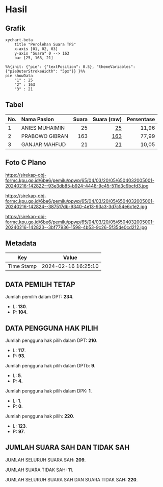 # Hasil

## Grafik

```mermaid
xychart-beta
    title "Perolehan Suara TPS"
    x-axis [01, 02, 03]
    y-axis "Suara" 0 --> 163
    bar [25, 163, 21]
```

```mermaid
%%{init: {"pie": {"textPosition": 0.5}, "themeVariables": {"pieOuterStrokeWidth": "5px"}} }%%
pie showData
    "1" : 25
    "2" : 163
    "3" : 21
```

## Tabel

| No. | Nama Paslon    | Suara | Suara (raw) | Persentase |
|:--- |:-------------- | -----:| -----------:| ----------:|
| 1   | ANIES MUHAIMIN | 25    | [25][p-1]   | 11,96      |
| 2   | PRABOWO GIBRAN | 163   | [163][p-2]  | 77,99      |
| 3   | GANJAR MAHFUD  | 21    | [21][p-3]   | 10,05      |


[p-1]: https://github.com/gigit-pemilu/pemilu-2024-65-kalimantan-utara/blob/main/pilpres/hitung-suara/sub/65-kalimantan-utara/sub/04-tana-tidung/sub/03-tana-lia/sub/2005-sambungan-selatan/sub/001-tps/sub/paslon-1.txt
[p-2]: https://github.com/gigit-pemilu/pemilu-2024-65-kalimantan-utara/blob/main/pilpres/hitung-suara/sub/65-kalimantan-utara/sub/04-tana-tidung/sub/03-tana-lia/sub/2005-sambungan-selatan/sub/001-tps/sub/paslon-2.txt
[p-3]: https://github.com/gigit-pemilu/pemilu-2024-65-kalimantan-utara/blob/main/pilpres/hitung-suara/sub/65-kalimantan-utara/sub/04-tana-tidung/sub/03-tana-lia/sub/2005-sambungan-selatan/sub/001-tps/sub/paslon-3.txt

## Foto C Plano

https://sirekap-obj-formc.kpu.go.id/6be6/pemilu/ppwp/65/04/03/20/05/6504032005001-20240216-142822--93e3db85-b924-4448-9c45-511d3c9bcfd3.jpg

https://sirekap-obj-formc.kpu.go.id/6be6/pemilu/ppwp/65/04/03/20/05/6504032005001-20240216-142824--387517db-9340-4e13-93a3-3d7c54e6c1e2.jpg

https://sirekap-obj-formc.kpu.go.id/6be6/pemilu/ppwp/65/04/03/20/05/6504032005001-20240216-142823--3bf77936-1598-4b53-9c26-5f35de0cd212.jpg


## Metadata

| Key        | Value               |
| ---------- | ------------------- |
| Time Stamp | 2024-02-16 16:25:10 |


## DATA PEMILIH TETAP

Jumlah pemilih dalam DPT: **234**.
 * L: **130**.
 * P: **104**.

## DATA PENGGUNA HAK PILIH

Jumlah pengguna hak pilih dalam DPT: **210**.
 * L: **117**.
 * P: **93**.

Jumlah pengguna hak pilih dalam DPTb: **9**.
 * L: **5**.
 * P: **4**.

Jumlah pengguna hak pilih dalam DPK: **1**.
 * L: **1**.
 * P: **0**.

Jumlah pengguna hak pilih: **220**.
 * L: **123**.
 * P: **97**.

## JUMLAH SUARA SAH DAN TIDAK SAH

JUMLAH SELURUH SUARA SAH: **209**.

JUMLAH SUARA TIDAK SAH: **11**.

JUMLAH SELURUH SUARA SAH DAN SUARA TIDAK SAH: **220**.


